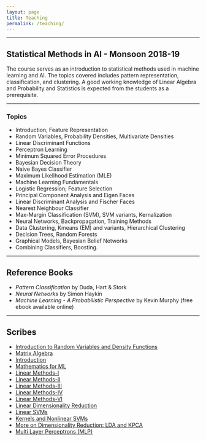 ```yaml
---
layout: page
title: Teaching
permalink: /teaching/
---
```

<hr>

## Statistical Methods in AI - Monsoon 2018-19

The course serves as an introduction to statistical methods used in machine learning and AI. The topics covered includes pattern representation, classification, and clustering. A good working knowledge of Linear Algebra and Probability and Statistics is expected from the students as a prerequisite.
<hr>

### Topics

- Introduction, Feature Representation
- Random Variables, Probability Densities, Multivariate Densities
- Linear Discriminant Functions
- Perceptron Learning
- Minimum Squared Error Procedures
- Bayesian Decision Theory
- Naive Bayes Classifier
- Maximum Likelihood Estimation (MLE)
- Machine Learning Fundamentals
- Logistic Regression; Feature Selection
- Principal Component Analysis and Eigen Faces
- Linear Discriminant Analysis and Fischer Faces
- Nearest Neighbour Classifier
- Max-Margin Classification (SVM), SVM variants, Kernalization
- Neural Networks, Backpropagation, Training Methods
- Data Clustering, Kmeans (EM) and variants, Hierarchical Clustering
- Decision Trees, Random Forests
- Graphical Models, Bayesian Belief Networks
- Combining Classifiers, Boosting.
<hr>

## Reference Books

- *Pattern Classification* by Duda, Hart & Stork
- *Neural Networks* by Simon Haykin
- *Machine Learning - A Probabilistic Perspective* by Kevin Murphy (free ebook available online)
<hr>

## Scribes

- [Introduction to Random Variables and Density Functions](/assets/smai/01_RandomVariables.pdf)
- [Matrix Algebra](/assets/smai/minka-matrix.pdf)
- [Introduction](/assets/smai/Lec01-Notes.pdf)
- [Mathematics for ML](/assets/smai/Lec02-MathBasics.pdf)
- [Linear Methods-I](/assets/smai/Lecture03-Linear_Methods_I.pdf)
- [Linear Methods-II](/assets/smai/Lecture04-Linear_Methods_II.pdf)
- [Linear Methods-III](/assets/smai/Lecture_05-Linear_Methods_III.pdf)
- [Linear Methods-IV](/assets/smai/Lecture08-Linear_Methods_IV.pdf)
- [Linear Methods-VI](/assets/smai/Lecture10-Linear_Methods_VI.pdf)
- [Linear Dimensionality Reduction](/assets/smai/L11.pdf)
- [Linear SVMs](/assets/smai/L14(1).pdf)
- [Kernels and Nonlinear SVMs](/assets/smai/L15.pdf)
- [More on Dimensionality Reduction: LDA and KPCA](/assets/smai/L16.pdf)
- [Multi Layer Perceptrons (MLP)](/assets/smai/L17-19.pdf)